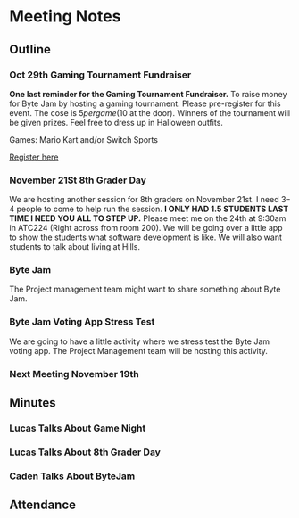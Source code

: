 # Meeting Notes

## Outline

### Oct 29th Gaming Tournament Fundraiser

**One last reminder for the Gaming Tournament Fundraiser.**
To raise money for Byte Jam by hosting a gaming tournament.
Please pre-register for this event.
The cose is $5 per game ($10 at the door).
Winners of the tournament will be given prizes.
Feel free to dress up in Halloween outfits.

Games: Mario Kart and/or Switch Sports

[Register here](https://docs.google.com/forms/d/e/1FAIpQLSd9lF2Xn9Jq4Fl_l2o2egXagQzkxmg1tb7sUbuLg-tSsGYPZw/viewform )

### November 21St 8th Grader Day

We are hosting another session for 8th graders on November 21st.
I need 3–4 people to come to help run the session.
**I ONLY HAD 1.5 STUDENTS LAST TIME I NEED YOU ALL TO STEP UP.** 
Please meet me on the 24th at 9:30am in ATC224 (Right across from room 200).
We will be going over a little app to show the students what software development is like.
We will also want students to talk about living at Hills.


### Byte Jam

The Project management team might want to share something about Byte Jam.

### Byte Jam Voting App Stress Test

We are going to have a little activity where we stress test the Byte Jam voting app.
The Project Management team will be hosting this activity.

### Next Meeting November 19th

## Minutes

### Lucas Talks About Game Night

### Lucas Talks About 8th Grader Day

### Caden Talks About ByteJam


## Attendance
